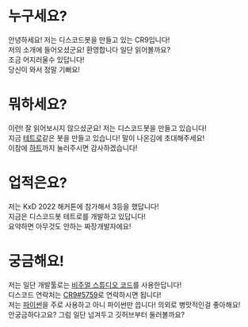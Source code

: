 # 누구세요?
안녕하세요! 저는 디스코드봇을 만들고 있는 CR9입니다!\
저의 소개에 들어오셨군요! 환영합니다 일단 읽어볼까요?\
조금 어지러울수 있답니다!\
당신이 와서 정말 기뻐요!

# 뭐하세요?
이런! 잘 읽어보시지 않으셨군요! 저는 디스코드봇을 만들고 있습니다!\
지금 [테트로](https://koreanbots.dev/bots/962262848795455508)같은 봇을 만들고 있습니다! 말이 나온김에 초대해주세요!\
이참에 [하트](https://koreanbots.dev/bots/962262848795455508/vote)까지 눌러주시면 감사하겠습니다!

# 업적은요?
저는 KxD 2022 해커톤에 참가해서 3등을 했답니다!\
지금은 디스코드봇 테트로를 개발하고 있답니다!\
요약하면 아무것도 안하는 짜장개발자에요!

# 궁금해요!
저는 일단 개발툴로는 [비주얼 스튜디오 코드](https://code.visualstudio.com/)를 사용한답니다!\
디스코드 연락처는 [CR9#5759](https://discord.com/)로 연락하시면 됩니다!\
저는 [파이썬](https://www.python.org/)을 주로 사용하고 아니 파이썬만 씁니다! 의외로 병맛적인걸 좋아해요!\
안궁금하다고요? 그럼 일단 넘겨두고 깃허브부터 둘러볼까요?
